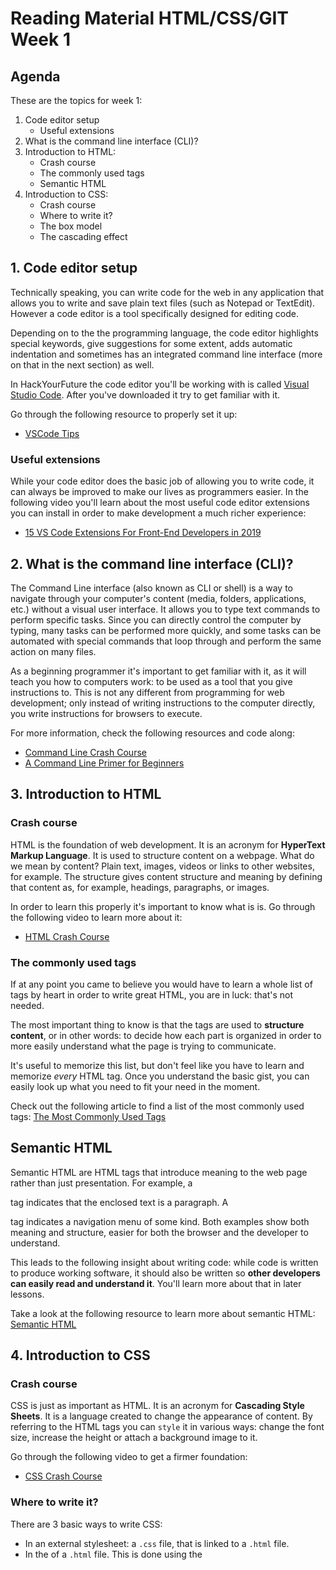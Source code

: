 # Reading Material HTML/CSS/GIT Week 1

## Agenda

These are the topics for week 1:

1. Code editor setup
   - Useful extensions
2. What is the command line interface (CLI)?
3. Introduction to HTML:
   - Crash course
   - The commonly used tags
   - Semantic HTML
4. Introduction to CSS:
   - Crash course
   - Where to write it?
   - The box model
   - The cascading effect

## 1. Code editor setup

Technically speaking, you can write code for the web in any application that allows you to write and save plain text files (such as Notepad or TextEdit). However a code editor is a tool specifically designed for editing code.

Depending on to the the programming language, the code editor highlights special keywords, give suggestions for some extent, adds automatic indentation and sometimes has an integrated command line interface (more on that in the next section) as well.

In HackYourFuture the code editor you'll be working with is called [Visual Studio Code](https://code.visualstudio.com/). After you've downloaded it try to get familiar with it.

Go through the following resource to properly set it up:

- [VSCode Tips](https://github.com/HackYourFuture/fundamentals/tree/master/VSCodeTips)

### Useful extensions

While your code editor does the basic job of allowing you to write code, it can always be improved to make our lives as programmers easier. In the following video you'll learn about the most useful code editor extensions you can install in order to make development a much richer experience:

- [15 VS Code Extensions For Front-End Developers in 2019](https://www.youtube.com/watch?v=LdF2RcelRg0)

## 2. What is the command line interface (CLI)?

The Command Line interface (also known as CLI or shell) is a way to navigate through your computer's content (media, folders, applications, etc.) without a visual user interface. It allows you to type text commands to perform specific tasks. Since you can directly control the computer by typing, many tasks can be performed more quickly, and some tasks can be automated with special commands that loop through and perform the same action on many files.

As a beginning programmer it's important to get familiar with it, as it will teach you how to computers work: to be used as a tool that you give instructions to. This is not any different from programming for web development; only instead of writing instructions to the computer directly, you write instructions for browsers to execute.

For more information, check the following resources and code along:

- [Command Line Crash Course](https://www.youtube.com/watch?v=yz7nYlnXLfE)
- [A Command Line Primer for Beginners](https://lifehacker.com/a-command-line-primer-for-beginners-5633909)

## 3. Introduction to HTML

### Crash course

HTML is the foundation of web development. It is an acronym for **HyperText Markup Language**. It is used to structure content on a webpage. What do we mean by content? Plain text, images, videos or links to other websites, for example. The structure gives content structure and meaning by defining that content as, for example, headings, paragraphs, or images.

In order to learn this properly it's important to know what is is. Go through the following video to learn more about it:

- [HTML Crash Course](https://www.youtube.com/watch?v=UB1O30fR-EE)

### The commonly used tags

If at any point you came to believe you would have to learn a whole list of tags by heart in order to write great HTML, you are in luck: that's not needed.

The most important thing to know is that the tags are used to **structure content**, or in other words: to decide how each part is organized in order to more easily understand what the page is trying to communicate.

It's useful to memorize this list, but don't feel like you have to learn and memorize _every_ HTML tag. Once you understand the basic gist, you can easily look up what you need to fit your need in the moment.

Check out the following article to find a list of the most commonly used tags: [The Most Commonly Used Tags](https://www.geeksforgeeks.org/most-commonly-used-tags-in-html/)

## Semantic HTML

Semantic HTML are HTML tags that introduce meaning to the web page rather than just presentation. For example, a <p> tag indicates that the enclosed text is a paragraph. A <nav> tag indicates a navigation menu of some kind. Both examples show both meaning and structure, easier for both the browser and the developer to understand.

This leads to the following insight about writing code: while code is written to produce working software, it should also be written so **other developers can easily read and understand it**. You'll learn more about that in later lessons.

Take a look at the following resource to learn more about semantic HTML: [Semantic HTML](https://internetingishard.com/html-and-css/semantic-html/)

## 4. Introduction to CSS

### Crash course

CSS is just as important as HTML. It is an acronym for **Cascading Style Sheets**. It is a language created to change the appearance of content. By referring to the HTML tags you can `style` it in various ways: change the font size, increase the height or attach a background image to it.

Go through the following video to get a firmer foundation:

- [CSS Crash Course](https://www.youtube.com/watch?v=yfoY53QXEnI)

### Where to write it?

There are 3 basic ways to write CSS:

- In an external stylesheet: a `.css` file, that is linked to a `.html` file.
- In the <head> of a `.html` file. This is done using the <style> tag.
- As part of the attribute `style` inside any HTML tag.

As a rule, you want to write your CSS in separate `.css` files. This is because you want to make sure **every file has a single purpose**: an HTML file should only contain the content and structure of a page, while a stylesheet should only contain styling rules that apply to a page.

### The box model

"In CSS, everything is a box". This phrase summarizes a central concept in HTML/CSS: the box model. When building a web page each element can be considered a box that has the following properties: `margins`, `borders`, `paddings` and `content`. Starting from the first element within the <body>, everything that comes after will be pushed down (thanks to these 4 properties).

Watch the following video to [learn more](https://www.youtube.com/watch?v=rIO5326FgPE).
Read the following article to [learn more](https://learn.shayhowe.com/html-css/opening-the-box-model/).

### The cascading effect

The first C in CSS stands for Cascading and it's crucial to learning how to use CSS correctly. Essentially, it means that it matters
(1) **in which order** and
(2) **how specific**
you write CSS rules.

Read the following articles to learn about it:

- [The "C" in CSS](https://css-tricks.com/the-c-in-css-the-cascade/).
- [How CSS works: understanding the cascade](https://blog.logrocket.com/how-css-works-understanding-the-cascade-d181cd89a4d8)

## Finished?

Are you finished with going through the materials? Nice job!!! If you feel ready to get practical, click [here](./MAKEME.md).
